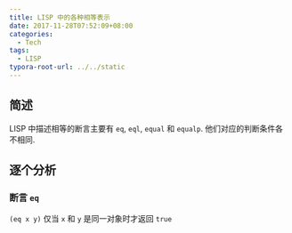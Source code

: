 ```yaml
---
title: LISP 中的各种相等表示
date: 2017-11-28T07:52:09+08:00
categories:
  - Tech
tags:
  - LISP
typora-root-url: ../../static
---
```


## 简述

LISP 中描述相等的断言主要有 `eq`, `eql`, `equal` 和 `equalp`. 他们对应的判断条件各不相同.

## 逐个分析

### 断言 `eq`

`(eq x y)` 仅当 `x` 和 `y` 是同一对象时才返回 `true`
